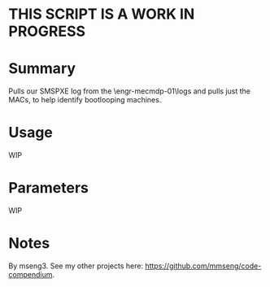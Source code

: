 # THIS SCRIPT IS A WORK IN PROGRESS

# Summary
Pulls our SMSPXE log from the \\engr-mecmdp-01\logs and pulls just the MACs, to help identify bootlooping machines.

# Usage
WIP

# Parameters
WIP

# Notes
By mseng3. See my other projects here: https://github.com/mmseng/code-compendium.
